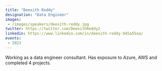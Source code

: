 ```yaml
---
title: "Deexith Reddy"
designation: "Data Engineer"
images:
 - /images/speakers/deexith-reddy.jpg
twitter: https://twitter.com/DeexithReddy2
linkedin: https://www.linkedin.com/in/deexith-reddy-945a55aa/
events:
 - 2023
---
```


Working as a data engineer consultant. Has exposure to Azure, AWS and completed 4 projects.